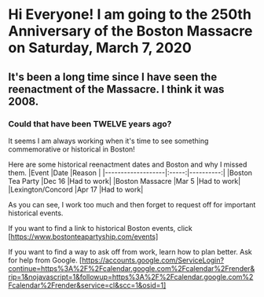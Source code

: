 # Hi Everyone! I am going to the 250th Anniversary of the Boston Massacre on Saturday, March 7, 2020
## It's been a long time since I have seen the reenactment of the Massacre. I think it was 2008.
### Could that have been **TWELVE** years ago?

It seems I am always working when it's time to see something commemorative or historical in Boston! 

Here are some historical reenactment dates and Boston and why I missed them.
|Event				|Date	|Reason		|
|-------------------|:-----:|----------:|
|Boston Tea Party	|Dec 16	|Had to work|
|Boston Massacre    |Mar 5  |Had to work|
|Lexington/Concord  |Apr 17 |Had to work|

As you can see, I work too much and then forget to request off for important historical events.

If you want to find a link to historical Boston events, click [https://www.bostonteapartyship.com/events]

If you want to find a way to ask off from work, learn how to plan better. Ask for help from Google. [https://accounts.google.com/ServiceLogin?continue=https%3A%2F%2Fcalendar.google.com%2Fcalendar%2Frender&rip=1&nojavascript=1&followup=https%3A%2F%2Fcalendar.google.com%2Fcalendar%2Frender&service=cl&scc=1&osid=1]
